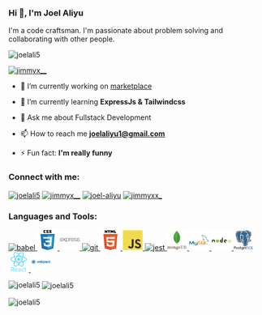 ### Hi 👋, I'm Joel Aliyu
I'm a code craftsman. I'm passionate about problem solving and collaborating with other people.
<!-- <img align=“right” alt=“coding” width=“400” src=“https://outlane.co/now/new-shot-programmer-animation/”> -->

<p align="left"> <img src="https://komarev.com/ghpvc/?username=joelali5&label=Profile%20views&color=0e75b6&style=flat" alt="joelali5" /> </p>

<!-- <p align="left"> <a href="https://github.com/ryo-ma/github-profile-trophy"><img src="https://github-profile-trophy.vercel.app/?username=joelali5" alt="joelali5" /></a> </p> -->

<p align="left"> <a href="https://twitter.com/jimmyx__" target="blank"><img src="https://img.shields.io/twitter/follow/jimmyx__?logo=twitter&style=for-the-badge" alt="jimmyx__" /></a> </p>

- 🔭 I’m currently working on [marketplace](https://github.com/joelali5/marketplace-be)

- 🌱 I’m currently learning **ExpressJs & Tailwindcss**

- 💬 Ask me about Fullstack Development

- 📫 How to reach me **joelaliyu1@gmail.com**

- ⚡ Fun fact: **I'm really funny**

<h3 align="left">Connect with me:</h3>
<p align="left">
<a href="https://codepen.io/joelali5" target="blank"><img align="center" src="https://raw.githubusercontent.com/rahuldkjain/github-profile-readme-generator/master/src/images/icons/Social/codepen.svg" alt="joelali5" height="30" width="40" /></a>
<a href="https://twitter.com/jimmyx__" target="blank"><img align="center" src="https://raw.githubusercontent.com/rahuldkjain/github-profile-readme-generator/master/src/images/icons/Social/twitter.svg" alt="jimmyx__" height="30" width="40" /></a>
<a href="https://linkedin.com/in/joel-aliyu" target="blank"><img align="center" src="https://raw.githubusercontent.com/rahuldkjain/github-profile-readme-generator/master/src/images/icons/Social/linked-in-alt.svg" alt="joel-aliyu" height="30" width="40" /></a>
<a href="https://www.leetcode.com/jimmyxx_" target="blank"><img align="center" src="https://raw.githubusercontent.com/rahuldkjain/github-profile-readme-generator/master/src/images/icons/Social/leet-code.svg" alt="jimmyxx_" height="30" width="40" /></a>
</p>

<h3 align="left">Languages and Tools:</h3>
<p align="left"> <a href="https://babeljs.io/" target="_blank" rel="noreferrer"> <img src="https://www.vectorlogo.zone/logos/babeljs/babeljs-icon.svg" alt="babel" width="40" height="40"/> </a> <a href="https://www.w3schools.com/css/" target="_blank" rel="noreferrer"> <img src="https://raw.githubusercontent.com/devicons/devicon/master/icons/css3/css3-original-wordmark.svg" alt="css3" width="40" height="40"/> </a> <a href="https://expressjs.com" target="_blank" rel="noreferrer"> <img src="https://raw.githubusercontent.com/devicons/devicon/master/icons/express/express-original-wordmark.svg" alt="express" width="40" height="40"/> </a> <a href="https://git-scm.com/" target="_blank" rel="noreferrer"> <img src="https://www.vectorlogo.zone/logos/git-scm/git-scm-icon.svg" alt="git" width="40" height="40"/> </a> <a href="https://www.w3.org/html/" target="_blank" rel="noreferrer"> <img src="https://raw.githubusercontent.com/devicons/devicon/master/icons/html5/html5-original-wordmark.svg" alt="html5" width="40" height="40"/> </a> <a href="https://developer.mozilla.org/en-US/docs/Web/JavaScript" target="_blank" rel="noreferrer"> <img src="https://raw.githubusercontent.com/devicons/devicon/master/icons/javascript/javascript-original.svg" alt="javascript" width="40" height="40"/> </a> <a href="https://jestjs.io" target="_blank" rel="noreferrer"> <img src="https://www.vectorlogo.zone/logos/jestjsio/jestjsio-icon.svg" alt="jest" width="40" height="40"/> </a> <a href="https://www.mongodb.com/" target="_blank" rel="noreferrer"> <img src="https://raw.githubusercontent.com/devicons/devicon/master/icons/mongodb/mongodb-original-wordmark.svg" alt="mongodb" width="40" height="40"/> </a> <a href="https://www.mysql.com/" target="_blank" rel="noreferrer"> <img src="https://raw.githubusercontent.com/devicons/devicon/master/icons/mysql/mysql-original-wordmark.svg" alt="mysql" width="40" height="40"/> </a> <a href="https://nodejs.org" target="_blank" rel="noreferrer"> <img src="https://raw.githubusercontent.com/devicons/devicon/master/icons/nodejs/nodejs-original-wordmark.svg" alt="nodejs" width="40" height="40"/> </a> <a href="https://www.postgresql.org" target="_blank" rel="noreferrer"> <img src="https://raw.githubusercontent.com/devicons/devicon/master/icons/postgresql/postgresql-original-wordmark.svg" alt="postgresql" width="40" height="40"/> </a> <a href="https://reactjs.org/" target="_blank" rel="noreferrer"> <img src="https://raw.githubusercontent.com/devicons/devicon/master/icons/react/react-original-wordmark.svg" alt="react" width="40" height="40"/> </a> <a href="https://webpack.js.org" target="_blank" rel="noreferrer"> <img src="https://raw.githubusercontent.com/devicons/devicon/d00d0969292a6569d45b06d3f350f463a0107b0d/icons/webpack/webpack-original-wordmark.svg" alt="webpack" width="40" height="40"/> </a> </p>

<p><img align="left" src="https://github-readme-stats.vercel.app/api/top-langs?username=joelali5&show_icons=true&locale=en&layout=compact" alt="joelali5" /></p>

<p>&nbsp;<img align="center" src="https://github-readme-stats.vercel.app/api?username=joelali5&show_icons=true&locale=en" alt="joelali5" /></p>

<p><img align="center" src="https://github-readme-streak-stats.herokuapp.com/?user=joelali5&" alt="joelali5" /></p>
